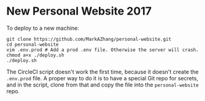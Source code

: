 # New Personal Website 2017

To deploy to a new machine:

```
git clone https://github.com/MarkAZhang/personal-website.git
cd personal-website
vim .env.prod # Add a prod .env file. Otherwise the server will crash.
chmod a+x ./deploy.sh
./deploy.sh

```

The CircleCI script doesn't work the first time, because it doesn't create the `.env.prod` file. A proper way to do it is to have a special Git repo for secrets, and in the script, clone from that and copy the file into the `personal-website` repo.
